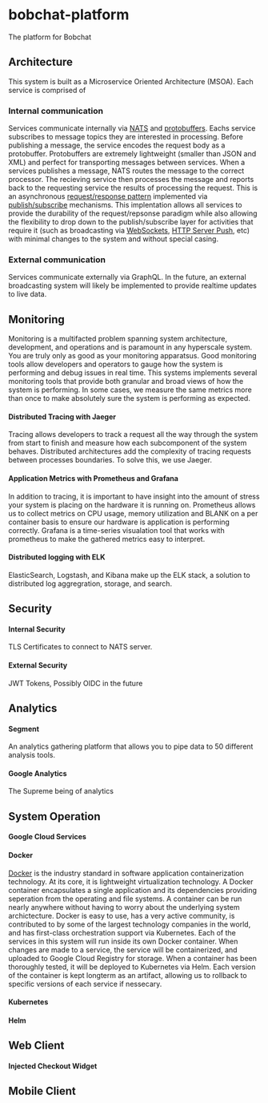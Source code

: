 # bobchat-platform
The platform for Bobchat

## Architecture

This system is built as a Microservice Oriented Architecture (MSOA). Each service is comprised of 

### Internal communication
Services communicate internally via [NATS](https://nats.io/) and [protobuffers](https://developers.google.com/protocol-buffers/). Eachs service subscribes to message topics they are interested in processing. Before publishing a message, the service encodes the request body as a protobuffer. Protobuffers are extremely lightweight (smaller than JSON and XML) and perfect for transporting messages between services. When a services publishes a message, NATS routes the message to the correct processor. The recieving service then processes the message and reports back to the requesting service the results of processing the request. This is an asynchronous [request/response pattern](https://en.wikipedia.org/wiki/Request%E2%80%93response) implemented via [publish/subscribe](https://en.wikipedia.org/wiki/Publish%E2%80%93subscribe_pattern) mechanisms. This implentation allows all services to provide the durability of the request/repsonse paradigm while also allowing the flexibility to drop down to the publish/subscribe layer for activities that require it (such as broadcasting via [WebSockets](https://developer.mozilla.org/en-US/docs/Web/API/WebSockets_API), [HTTP Server Push](https://en.wikipedia.org/wiki/HTTP/2_Server_Push), etc) with minimal changes to the system and without special casing.

### External communication
Services communicate externally via GraphQL. In the future, an external broadcasting system will likely be implemented to provide realtime updates to live data.



## Monitoring
Monitoring is a multifacted problem spanning system architecture, development, and operations and is paramount in any hyperscale system. You are truly only as good as your monitoring apparatsus. Good monitoring tools allow developers and operators to gauge how the system is performing and debug issues in real time.  This systems implements several monitoring tools that provide both granular and broad views of how the system is performing. In some cases, we measure the same metrics more than once to make absolutely sure the system is performing as expected.

#### Distributed Tracing with Jaeger
Tracing allows developers to track a request all the way through the system from start to finish and measure how each subcomponent of the system behaves. Distributed architectures add the complexity of tracing requests between processes boundaries. To solve this, we use Jaeger. 

#### Application Metrics with Prometheus and Grafana
In addition to tracing, it is important to have insight into the amount of stress your system is placing on the hardware it is running on. Prometheus allows us to collect metrics on CPU usage, memory utilization and BLANK on a per container basis to ensure our hardware is application is performing correctly. Grafana is a time-series visualation tool that works with prometheus to make the gathered metrics easy to interpret. 

#### Distributed logging with ELK
ElasticSearch, Logstash, and Kibana make up the ELK stack, a solution to distributed log aggregration, storage, and search.


## Security

#### Internal Security
TLS Certificates to connect to NATS server.
#### External Security
JWT Tokens, Possibly OIDC in the future

## Analytics

#### Segment
An analytics gathering platform that allows you to pipe data to 50 different analysis tools. 

#### Google Analytics
The Supreme being of analytics

## System Operation

#### Google Cloud Services
#### Docker
[Docker](https://www.docker.com/) is the industry standard in software application containerization technology. At its core, it is lightweight virtualization technology. A Docker container encapsulates a single application and its dependencies providing seperation from the operating and file systems. A container can be run nearly anywhere without having to worry about the underlying system archictecture. Docker is easy to use, has a very active community, is contributed to by some of the largest technology companies in the world, and has first-class orchestration support via Kubernetes. Each of the services in this system will run inside its own Docker container. When changes are made to a service, the service will be containerized, and uploaded to Google Cloud Registry for storage. When a container has been thoroughly tested, it will be deployed to Kubernetes via Helm. Each version of the container is kept longterm as an artifact, allowing us to rollback to specific versions of each service if nessecary. 

#### Kubernetes

#### Helm

## Web Client
#### Injected Checkout Widget
## Mobile Client
